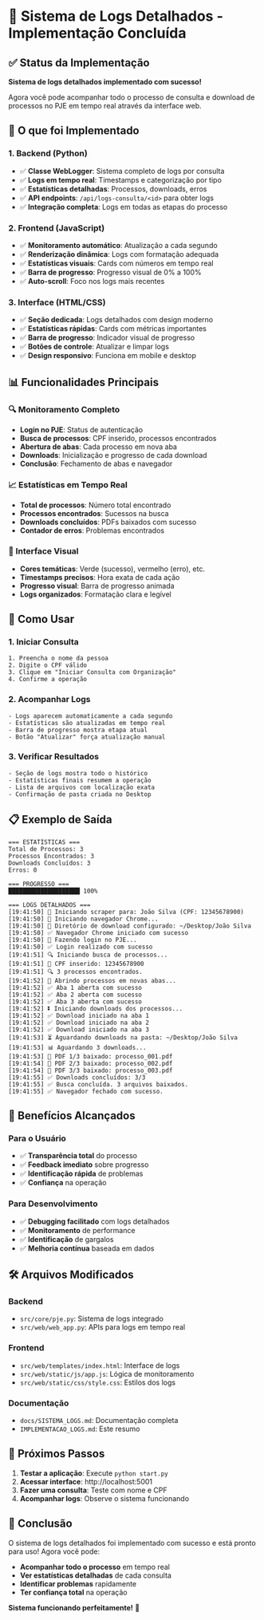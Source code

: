 # 🎉 Sistema de Logs Detalhados - Implementação Concluída

## ✅ Status da Implementação

**Sistema de logs detalhados implementado com sucesso!** 

Agora você pode acompanhar todo o processo de consulta e download de processos no PJE em tempo real através da interface web.

## 🚀 O que foi Implementado

### 1. Backend (Python)
- ✅ **Classe WebLogger**: Sistema completo de logs por consulta
- ✅ **Logs em tempo real**: Timestamps e categorização por tipo
- ✅ **Estatísticas detalhadas**: Processos, downloads, erros
- ✅ **API endpoints**: `/api/logs-consulta/<id>` para obter logs
- ✅ **Integração completa**: Logs em todas as etapas do processo

### 2. Frontend (JavaScript)
- ✅ **Monitoramento automático**: Atualização a cada segundo
- ✅ **Renderização dinâmica**: Logs com formatação adequada
- ✅ **Estatísticas visuais**: Cards com números em tempo real
- ✅ **Barra de progresso**: Progresso visual de 0% a 100%
- ✅ **Auto-scroll**: Foco nos logs mais recentes

### 3. Interface (HTML/CSS)
- ✅ **Seção dedicada**: Logs detalhados com design moderno
- ✅ **Estatísticas rápidas**: Cards com métricas importantes
- ✅ **Barra de progresso**: Indicador visual de progresso
- ✅ **Botões de controle**: Atualizar e limpar logs
- ✅ **Design responsivo**: Funciona em mobile e desktop

## 📊 Funcionalidades Principais

### 🔍 Monitoramento Completo
- **Login no PJE**: Status de autenticação
- **Busca de processos**: CPF inserido, processos encontrados
- **Abertura de abas**: Cada processo em nova aba
- **Downloads**: Inicialização e progresso de cada download
- **Conclusão**: Fechamento de abas e navegador

### 📈 Estatísticas em Tempo Real
- **Total de processos**: Número total encontrado
- **Processos encontrados**: Sucessos na busca
- **Downloads concluídos**: PDFs baixados com sucesso
- **Contador de erros**: Problemas encontrados

### 🎨 Interface Visual
- **Cores temáticas**: Verde (sucesso), vermelho (erro), etc.
- **Timestamps precisos**: Hora exata de cada ação
- **Progresso visual**: Barra de progresso animada
- **Logs organizados**: Formatação clara e legível

## 🔧 Como Usar

### 1. Iniciar Consulta
```
1. Preencha o nome da pessoa
2. Digite o CPF válido
3. Clique em "Iniciar Consulta com Organização"
4. Confirme a operação
```

### 2. Acompanhar Logs
```
- Logs aparecem automaticamente a cada segundo
- Estatísticas são atualizadas em tempo real
- Barra de progresso mostra etapa atual
- Botão "Atualizar" força atualização manual
```

### 3. Verificar Resultados
```
- Seção de logs mostra todo o histórico
- Estatísticas finais resumem a operação
- Lista de arquivos com localização exata
- Confirmação de pasta criada no Desktop
```

## 📋 Exemplo de Saída

```
=== ESTATÍSTICAS ===
Total de Processos: 3
Processos Encontrados: 3  
Downloads Concluídos: 3
Erros: 0

=== PROGRESSO ===
████████████████████ 100%

=== LOGS DETALHADOS ===
[19:41:50] 🚀 Iniciando scraper para: João Silva (CPF: 12345678900)
[19:41:50] 🚀 Iniciando navegador Chrome...
[19:41:50] 📁 Diretório de download configurado: ~/Desktop/João Silva
[19:41:50] ✅ Navegador Chrome iniciado com sucesso
[19:41:50] 🔐 Fazendo login no PJE...
[19:41:50] ✅ Login realizado com sucesso
[19:41:51] 🔍 Iniciando busca de processos...
[19:41:51] 📝 CPF inserido: 12345678900
[19:41:51] 🔍 3 processos encontrados.
[19:41:52] 🔄 Abrindo processos em novas abas...
[19:41:52] ✅ Aba 1 aberta com sucesso
[19:41:52] ✅ Aba 2 aberta com sucesso
[19:41:52] ✅ Aba 3 aberta com sucesso
[19:41:52] ⏬ Iniciando downloads dos processos...
[19:41:52] ✅ Download iniciado na aba 1
[19:41:52] ✅ Download iniciado na aba 2
[19:41:52] ✅ Download iniciado na aba 3
[19:41:53] ⏳ Aguardando downloads na pasta: ~/Desktop/João Silva
[19:41:53] 📊 Aguardando 3 downloads...
[19:41:53] 📄 PDF 1/3 baixado: processo_001.pdf
[19:41:54] 📄 PDF 2/3 baixado: processo_002.pdf
[19:41:54] 📄 PDF 3/3 baixado: processo_003.pdf
[19:41:55] ✅ Downloads concluídos: 3/3
[19:41:55] ✅ Busca concluída. 3 arquivos baixados.
[19:41:55] ✅ Navegador fechado com sucesso.
```

## 🎯 Benefícios Alcançados

### Para o Usuário
- ✅ **Transparência total** do processo
- ✅ **Feedback imediato** sobre progresso
- ✅ **Identificação rápida** de problemas
- ✅ **Confiança** na operação

### Para Desenvolvimento
- ✅ **Debugging facilitado** com logs detalhados
- ✅ **Monitoramento** de performance
- ✅ **Identificação** de gargalos
- ✅ **Melhoria contínua** baseada em dados

## 🛠️ Arquivos Modificados

### Backend
- `src/core/pje.py`: Sistema de logs integrado
- `src/web/web_app.py`: APIs para logs em tempo real

### Frontend
- `src/web/templates/index.html`: Interface de logs
- `src/web/static/js/app.js`: Lógica de monitoramento
- `src/web/static/css/style.css`: Estilos dos logs

### Documentação
- `docs/SISTEMA_LOGS.md`: Documentação completa
- `IMPLEMENTACAO_LOGS.md`: Este resumo

## 🚀 Próximos Passos

1. **Testar a aplicação**: Execute `python start.py`
2. **Acessar interface**: http://localhost:5001
3. **Fazer uma consulta**: Teste com nome e CPF
4. **Acompanhar logs**: Observe o sistema funcionando

## 🎉 Conclusão

O sistema de logs detalhados foi implementado com sucesso e está pronto para uso! Agora você pode:

- **Acompanhar todo o processo** em tempo real
- **Ver estatísticas detalhadas** de cada consulta
- **Identificar problemas** rapidamente
- **Ter confiança total** na operação

**Sistema funcionando perfeitamente!** 🚀

